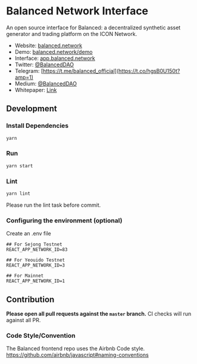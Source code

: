# Balanced Network Interface

An open source interface for Balanced: a decentralized synthetic asset generator and trading platform on the ICON Network.

- Website: [balanced.network](https://balanced.network/)
- Demo: [balanced.network/demo](https://balanced.network/demo/)
- Interface: [app.balanced.network](https://app.balanced.network/)
- Twitter: [@BalancedDAO](https://twitter.com/BalancedDAO)
- Telegram: [https://t.me/balanced_official](https://t.co/hgsB0U150t?amp=1)
- Medium: [@BalancedDAO](https://balanceddao.medium.com/)
- Whitepaper: [Link](https://docs.balanced.network/technical/white-paper)

## Development

### Install Dependencies

```bash
yarn
```

### Run

```bash
yarn start
```

### Lint

```bash
yarn lint
```

Please run the lint task before commit.

### Configuring the environment (optional)

Create an .env file

```
## For Sejong Testnet
REACT_APP_NETWORK_ID=83

## For Yeouido Testnet
REACT_APP_NETWORK_ID=3

## For Mainnet
REACT_APP_NETWORK_ID=1

```

## Contribution

**Please open all pull requests against the `master` branch.**
CI checks will run against all PR.

### Code Style/Convention

The Balanced frontend repo uses the Airbnb Code style.
https://github.com/airbnb/javascript#naming-conventions
